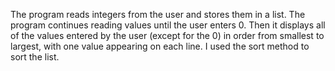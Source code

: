 The program reads integers from the user and stores them in a list. The 
program continues reading values until the user enters 0. Then it displays
all of the values entered by the user (except for the 0) in order from smallest to largest,
with one value appearing on each line. I used the sort method to sort the list.
